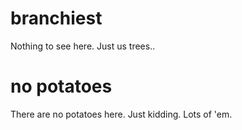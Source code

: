 # branchiest

Nothing to see here.  Just us trees..

# no potatoes

There are no potatoes here.  Just kidding.  Lots of 'em.
